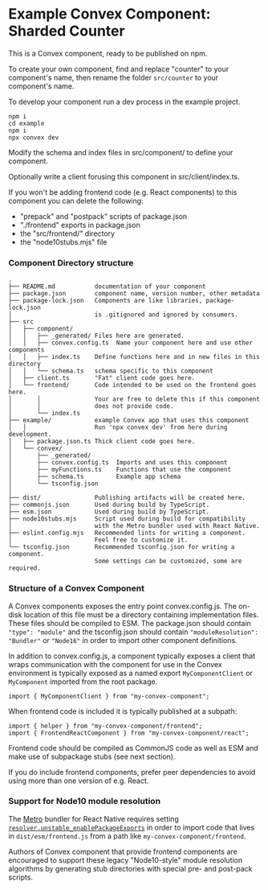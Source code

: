 # Example Convex Component: Sharded Counter

This is a Convex component, ready to be published on npm.

To create your own component, find and replace "counter" to your component's name,
then rename the folder `src/counter` to your component's name.

To develop your component run a dev process in the example project.

```
npm i
cd example
npm i
npx convex dev
```

Modify the schema and index files in src/component/ to define your component.

Optionally write a client forusing this component in src/client/index.ts.

If you won't be adding frontend code (e.g. React components) to this
component you can delete the following:

- "prepack" and "postpack" scripts of package.json
- "./frontend" exports in package.json
- the "src/frontend/" directory
- the "node10stubs.mjs" file

### Component Directory structure

```
.
├── README.md           documentation of your component
├── package.json        component name, version number, other metadata
├── package-lock.json   Components are like libraries, package-lock.json
│                       is .gitignored and ignored by consumers.
├── src
│   ├── component/
│   │   ├── _generated/ Files here are generated.
│   │   ├── convex.config.ts  Name your component here and use other components
│   │   ├── index.ts    Define functions here and in new files in this directory
│   │   └── schema.ts   schema specific to this component
│   ├── client.ts       "Fat" client code goes here.
│   └── frontend/       Code intended to be used on the frontend goes here.
│       │               Your are free to delete this if this component
│       │               does not provide code.
│       └── index.ts
├── example/            example Convex app that uses this component
│   │                   Run 'npx convex dev' from here during development.
│   ├── package.json.ts Thick client code goes here.
│   └── convex/
│       ├── _generated/
│       ├── convex.config.ts  Imports and uses this component
│       ├── myFunctions.ts    Functions that use the component
│       ├── schema.ts         Example app schema
│       └── tsconfig.json
│  
├── dist/               Publishing artifacts will be created here.
├── commonjs.json       Used during build by TypeScript.
├── esm.json            Used during build by TypeScript.
├── node10stubs.mjs     Script used during build for compatibility
│                       with the Metro bundler used with React Native.
├── eslint.config.mjs   Recommended lints for writing a component.
│                       Feel free to customize it.
└── tsconfig.json       Recommended tsconfig.json for writing a component.
                        Some settings can be customized, some are required.
```

### Structure of a Convex Component

A Convex components exposes the entry point convex.config.js. The on-disk
location of this file must be a directory containing implementation files. These
files should be compiled to ESM.
The package.json should contain `"type": "module"` and the tsconfig.json should
contain `"moduleResolution": "Bundler"` or `"Node16"` in order to import other
component definitions.

In addition to convex.config.js, a component typically exposes a client that
wraps communication with the component for use in the Convex
environment is typically exposed as a named export `MyComponentClient` or
`MyComponent` imported from the root package.

```
import { MyComponentClient } from "my-convex-component";
```

When frontend code is included it is typically published at a subpath:

```
import { helper } from "my-convex-component/frontend";
import { FrontendReactComponent } from "my-convex-component/react";
```

Frontend code should be compiled as CommonJS code as well as ESM and make use of
subpackage stubs (see next section).

If you do include frontend components, prefer peer dependencies to avoid using
more than one version of e.g. React.

### Support for Node10 module resolution

The [Metro](https://reactnative.dev/docs/metro) bundler for React Native
requires setting
[`resolver.unstable_enablePackageExports`](https://metrobundler.dev/docs/package-exports/)
in order to import code that lives in `dist/esm/frontend.js` from a path like
`my-convex-component/frontend`.

Authors of Convex component that provide frontend components are encouraged to
support these legacy "Node10-style" module resolution algorithms by generating
stub directories with special pre- and post-pack scripts.
